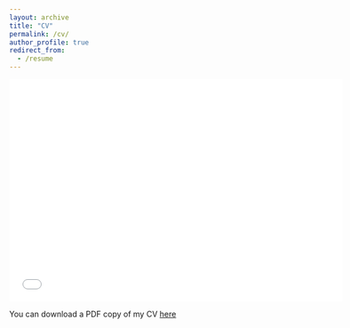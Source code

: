 ```yaml
---
layout: archive
title: "CV"
permalink: /cv/
author_profile: true
redirect_from:
  - /resume
---
```


<embed src="{{ site.baseurl }}/files/JohnD'ArcyCV.pdf" width="600" height="400" type='application/pdf'>

You can download a PDF copy of my CV [here](/files/JohnD'ArcyCV.pdf) 
